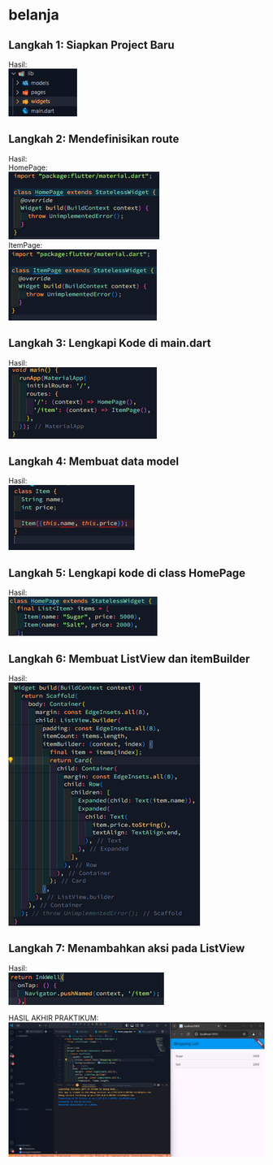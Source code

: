 # belanja

## Langkah 1: Siapkan Project Baru

Hasil:<br>![alt text](image.png)

## Langkah 2: Mendefinisikan route

Hasil:<br> HomePage:<br>![alt text](image-1.png)<br> ItemPage:<br>![alt text](image-2.png)

## Langkah 3: Lengkapi Kode di main.dart

Hasil: <br>![alt text](image-3.png)

## Langkah 4: Membuat data model

Hasil:<br>![alt text](image-4.png)

## Langkah 5: Lengkapi kode di class HomePage

Hasil:<br>![alt text](image-5.png)

## Langkah 6: Membuat ListView dan itemBuilder

Hasil:<br>![alt text](image-7.png)

## Langkah 7: Menambahkan aksi pada ListView

Hasil:<br>![alt text](image-6.png)

HASIL AKHIR PRAKTIKUM:<br>![alt text](image-8.png)

